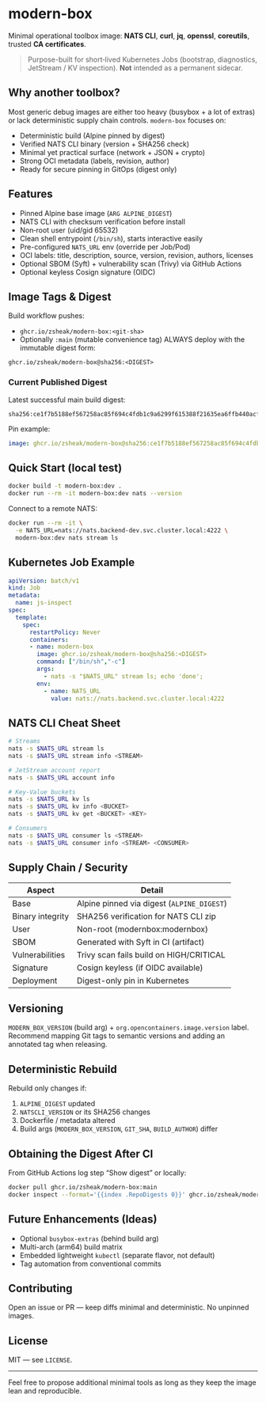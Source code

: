 # modern-box

Minimal operational toolbox image: **NATS CLI**, **curl**, **jq**, **openssl**, **coreutils**, trusted **CA certificates**.

> Purpose-built for short‑lived Kubernetes Jobs (bootstrap, diagnostics, JetStream / KV inspection). **Not** intended as a permanent sidecar.

## Why another toolbox?
Most generic debug images are either too heavy (busybox + a lot of extras) or lack deterministic supply chain controls. `modern-box` focuses on:

* Deterministic build (Alpine pinned by digest)
* Verified NATS CLI binary (version + SHA256 check)
* Minimal yet practical surface (network + JSON + crypto)
* Strong OCI metadata (labels, revision, author)
* Ready for secure pinning in GitOps (digest only)

## Features
* Pinned Alpine base image (`ARG ALPINE_DIGEST`)
* NATS CLI with checksum verification before install
* Non‑root user (uid/gid 65532)
* Clean shell entrypoint (`/bin/sh`), starts interactive easily
* Pre-configured `NATS_URL` env (override per Job/Pod)
* OCI labels: title, description, source, version, revision, authors, licenses
* Optional SBOM (Syft) + vulnerability scan (Trivy) via GitHub Actions
* Optional keyless Cosign signature (OIDC)

## Image Tags & Digest
Build workflow pushes:
* `ghcr.io/zsheak/modern-box:<git-sha>`
* Optionally `:main` (mutable convenience tag)
ALWAYS deploy with the immutable digest form:
```
ghcr.io/zsheak/modern-box@sha256:<DIGEST>
```

### Current Published Digest
Latest successful main build digest:
```
sha256:ce1f7b5188ef567258ac85f694c4fdb1c9a6299f615388f21635ea6ffb440acf
```
Pin example:
```yaml
image: ghcr.io/zsheak/modern-box@sha256:ce1f7b5188ef567258ac85f694c4fdb1c9a6299f615388f21635ea6ffb440acf
```

## Quick Start (local test)
```bash
docker build -t modern-box:dev .
docker run --rm -it modern-box:dev nats --version
```

Connect to a remote NATS:
```bash
docker run --rm -it \
  -e NATS_URL=nats://nats.backend-dev.svc.cluster.local:4222 \
  modern-box:dev nats stream ls
```

## Kubernetes Job Example
```yaml
apiVersion: batch/v1
kind: Job
metadata:
  name: js-inspect
spec:
  template:
    spec:
      restartPolicy: Never
      containers:
      - name: modern-box
        image: ghcr.io/zsheak/modern-box@sha256:<DIGEST>
        command: ["/bin/sh","-c"]
        args:
          - nats -s "$NATS_URL" stream ls; echo 'done';
        env:
          - name: NATS_URL
            value: nats://nats.backend.svc.cluster.local:4222
```

## NATS CLI Cheat Sheet
```bash
# Streams
nats -s $NATS_URL stream ls
nats -s $NATS_URL stream info <STREAM>

# JetStream account report
nats -s $NATS_URL account info

# Key-Value buckets
nats -s $NATS_URL kv ls
nats -s $NATS_URL kv info <BUCKET>
nats -s $NATS_URL kv get <BUCKET> <KEY>

# Consumers
nats -s $NATS_URL consumer ls <STREAM>
nats -s $NATS_URL consumer info <STREAM> <CONSUMER>
```

## Supply Chain / Security
| Aspect | Detail |
|--------|--------|
| Base | Alpine pinned via digest (`ALPINE_DIGEST`) |
| Binary integrity | SHA256 verification for NATS CLI zip |
| User | Non-root (modernbox:modernbox) |
| SBOM | Generated with Syft in CI (artifact) |
| Vulnerabilities | Trivy scan fails build on HIGH/CRITICAL |
| Signature | Cosign keyless (if OIDC available) |
| Deployment | Digest-only pin in Kubernetes |

## Versioning
`MODERN_BOX_VERSION` (build arg) + `org.opencontainers.image.version` label. Recommend mapping Git tags to semantic versions and adding an annotated tag when releasing.

## Deterministic Rebuild
Rebuild only changes if:
1. `ALPINE_DIGEST` updated
2. `NATSCLI_VERSION` or its SHA256 changes
3. Dockerfile / metadata altered
4. Build args (`MODERN_BOX_VERSION`, `GIT_SHA`, `BUILD_AUTHOR`) differ

## Obtaining the Digest After CI
From GitHub Actions log step “Show digest” or locally:
```bash
docker pull ghcr.io/zsheak/modern-box:main
docker inspect --format='{{index .RepoDigests 0}}' ghcr.io/zsheak/modern-box:main
```

## Future Enhancements (Ideas)
* Optional `busybox-extras` (behind build arg)
* Multi-arch (arm64) build matrix
* Embedded lightweight `kubectl` (separate flavor, not default)
* Tag automation from conventional commits

## Contributing
Open an issue or PR — keep diffs minimal and deterministic. No unpinned images.

## License
MIT — see `LICENSE`.

---
Feel free to propose additional minimal tools as long as they keep the image lean and reproducible.
